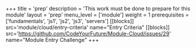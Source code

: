 +++
title = 'prep'
description = 'This work must be done to prepare for this module'
layout = 'prep'
menu_level = ['module']
weight = 1
prerequisites = ['fundamentals', 'js1', 'js2', 'js3', 'servers']
[[blocks]]
src='module/cloud/entry-criteria'
name="Entry Criteria"
[[blocks]]
src='https://github.com/CodeYourFuture/Module-Cloud/issues/29'
name="Module Entry Challenge"
+++
